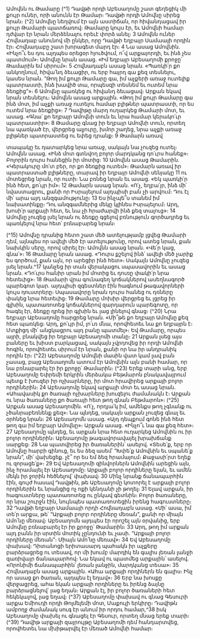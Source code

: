 
Ամովնն ու Թամարը
(^1) Դավթի որդի Աբեսաղոմը շատ գեղեցիկ մի քույր ուներ, որի անունն էր Թամար։ Դավթի որդի Ամովնը սիրեց նրան։
(^2) Ամովնը նեղվում էր այն աստիճան, որ հիվանդացավ իր քույր Թամարի պատճառով։ Թամարը կույս էր, եւ Ամովնի
համար դժվար էր նրան մերձենալու որեւէ փորձ անել։ 3 Ամովնն ուներ Հովնադաբ անունով մի ընկեր, որը Դավթի եղբայր
Սամաայի որդին էր։ Հովնադաբը շատ խորագետ մարդ էր։ 4 Նա ասաց Ամովնին. «Ինչո՞ւ ես դու այդպես օրեցօր
հյուծվում, ո՜վ արքայորդի, եւ ինձ չես պատմում»։ Ամովնը նրան ասաց. «Իմ եղբայր Աբեսաղոմի քրոջը՝ Թամարին եմ
սիրում»։ 5 Հովնադաբն ասաց նրան. «Պառկի՛ր քո անկողնում, հիվա՛նդ ձեւացիր, ու երբ հայրդ գա քեզ տեսնելու, կասես
նրան. “Թող իմ քույր Թամարը գա, իմ աչքերի առաջ ուտելիք պատրաստի, ինձ խավիծ տա, որպեսզի տեսնեմ եւ ուտեմ
նրա ձեռքից”»։ 6 Ամովնը պառկեց ու հիվանդ ձեւացավ։
Արքան եկավ նրան տեսնելու։ Ամովնն ասաց արքային. «Թող իմ քույր Թամարը գա ինձ մոտ, իմ աչքի առաջ ուտելու
համար բլիթներ պատրաստի, որ ես ուտեմ նրա ձեռքից»։ 7 Դավիթը մարդ ուղարկեց Թամարի մոտ, եւ ասաց. «Գնա՛ քո
եղբայր Ամովնի տուն եւ նրա համար կերակո՛ւր պատրաստիր»։ 8 Թամարը գնաց իր եղբայր Ամովնի տուն, որտեղ նա
պառկած էր, վերցրեց ալյուրը, խմոր շաղեց, նրա աչքի առաջ բլիթներ պատրաստեց ու եփեց դրանք։ 9 Թամարն առավ


տապակը եւ դատարկեց նրա առաջ, սակայն նա չուզեց ուտել։ Ամովնն ասաց. «Ինձ մոտ գտնվող բոլոր մարդկանց դո՛ւրս
հանեք»։ Բոլորին դուրս հանեցին իր մոտից։ 10 Ամովնն ասաց Թամարին. «Կերակուրը մո՛տ բեր, որ քո ձեռքից ուտեմ»։
Թամարն առավ իր պատրաստած բլիթները, տարավ իր եղբայր Ամովնի սենյակը 11 ու մոտեցրեց նրան, որ ուտի։ Նա
բռնեց նրան եւ ասաց. «Եկ պառկի՛ր ինձ հետ, քո՛ւյր իմ»։ 12 Թամարն ասաց նրան. «Ո՛չ, եղբա՛յր, ինձ մի՛ նվաստացրու,
քանի որ Իսրայելում այդպիսի բան չի արվում։ Դու էլ մի՛ արա այդ անզգամությունը։ 13 Ես ինչպե՞ս տանեմ իմ
նախատինքը։ Դու անզգամներից մեկը կլինես Իսրայելում։ Արդ, խոսի՛ր արքայի հետ, եւ նա չի հրաժարվի ինձ քեզ
տալուց»։ 14 Ամովնը չուզեց լսել նրան ու ձեռքը գցելով բռնություն գործադրեց եւ պառկելով նրա հետ՝ բռնաբարեց նրան։

(^15) Ամովնը դրանից հետո շատ մեծ ատելությամբ լցվեց Թամարի դեմ, այնպես որ ավելի մեծ էր ատելությունը, որով ատեց
նրան, քան նախկին սերը, որով սիրել էր։ Ամովնն ասաց նրան. «Վե՛ր կաց, գնա՛»։ 16 Թամարը նրան ասաց. «Դուրս քշելով
ինձ՝ ավելի մեծ չարիք ես գործում, քան այն, որ արեցիր ինձ հետ»։ Սակայն Ամովնը չուզեց լսել նրան.^17 կանչեց իր տան
վերակացու սպասավորին եւ ասաց նրան. «Դո՛ւրս հանիր սրան իմ մոտից եւ դուռը փակի՛ր նրա հետեւից»։ 18 Թամարի
վրա գունագեղ կոճակներով ասեղնագործ պարեգոտ կար. այդպիսի զգեստներ էին հագնում թագավորների կույս
դուստրերը։ Սպասավորը նրան դուրս հանեց ու դռները փակեց նրա հետեւից։ 19 Թամարը մոխիր վերցրեց եւ լցրեց իր
գլխին, պատառոտեց կոճակներով զարդարուն պարեգոտը, որ հագել էր, ձեռքը դրեց իր գլխին եւ լաց լինելով գնաց։
(^20) Նրա եղբայր Աբեսաղոմը հարցրեց նրան. «Մի՞թե քո եղբայր Ամովնը քեզ հետ պառկեց։ Արդ, քո՛ւյր իմ, լո՛ւռ մնա,
որովհետեւ նա քո եղբայրն է։ Մտքիցդ մի՛ անցկացրու այդ բանը պատմել»։ Եվ Թամարը, որպես այրի, բնակվեց իր
եղբայր Աբեսաղոմի տանը։ 21 Արքան լսեց այս բաները եւ խիստ բարկացավ, սակայն չվրդովեց իր որդի Ամովնի հոգին,
որովհետեւ սիրում էր նրան, քանի որ նա իր անդրանիկ որդին էր։
(^22) Աբեսաղոմը Ամովնի մասին վատ կամ լավ բան չասաց, բայց Աբեսաղոմն ատում էր Ամովնին այն բանի համար, որ
նա բռնաբարել էր իր քրոջը՝ Թամարին։
(^23) Երեք տարի անց, երբ Աբեսաղոմը Եփրեմի երկրին մերձակա Բեթմարոն բնակավայրում պետք է խուզեր իր
ոչխարները, իր մոտ հրավիրեց արքայի բոլոր որդիներին։ 24 Աբեսաղոմը եկավ արքայի մոտ եւ ասաց նրան. «Ահավասիկ
քո ծառայի ոչխարները խուզելու ժամանակն է։ Արքան ու նրա ծառաները քո ծառայի հետ թող գնան Բեթմարոն»։
(^25) Արքան ասաց Աբեսաղոմին. «Ո՛չ, որդյա՛կ իմ, ամենքս թող չգնանք ու չծանրաբեռնենք քեզ»։ Նա պնդեց, սակայն
արքան չուզեց գնալ եւ օրհնեց նրան։ 26 Աբեսաղոմն ասաց. «Այդ դեպքում գոնե ինձ հետ թող գա իմ եղբայր Ամովնը»։
Արքան ասաց. «Ինչո՞ւ նա գա քեզ հետ»։ 27 Աբեսաղոմը պնդեց, եւ արքան նրա հետ ուղարկեց Ամովնին ու իր բոլոր
որդիներին։ Աբեսաղոմը թագավորավայել խրախճանք սարքեց։ 28 Նա պատվիրեց իր ծառաներին՝ ասելով. «Տեսե՛ք, երբ
որ Ամովնը հարբի գինուց, եւ ես ձեզ ասեմ՝ “Խփե՛ք Ամովնին եւ սպանե՛ք նրան”, մի՛ վախեցեք. չէ՞ որ ես եմ ձեզ հրամայում։
Քաջասի՛րտ եղեք ու զորացե՛ք»։ 29 Եվ Աբեսաղոմի զինվորներն Ամովնին արեցին այն, ինչ հրամայել էր Աբեսաղոմը։
Արքայի բոլոր որդիները ելան, եւ ամեն մեկն իր ջորին հեծնելով՝ փախավ։ 30 Մինչ նրանք ճանապարհին էին, գույժ հասավ
Դավթին, թե Աբեսաղոմը կոտորել է արքայի բոլոր որդիներին եւ նրանցից ոչ ոքի կենդանի չի թողել։ 31 Ելավ արքան, իր
հագուստները պատառոտեց ու ընկավ գետնին։ Բոլոր ծառաները, որ նրա շուրջն էին, նույնպես պատառոտեցին իրենց
հագուստները։ 32 Դավթի եղբայր Սամաայի որդի Հովնադաբն ասաց. «Մի՛ ասա, իմ տե՛ր արքա, թե՝ “Արքայի բոլոր
որդիները մեռան”, քանի որ միայն Ամո՛նը մեռավ։ Աբեսաղոմն այդպես էր որոշել այն օրվանից, երբ Ամովնը բռնաբարել
էր իր քրոջը՝ Թամարին։ 33 Արդ, թող իմ արքան այդ բանն իր սրտին մոտիկ չընդունի եւ չասի. “Արքայի բոլոր որդիները
մեռան”։ Միայն Ամո՛նը մեռավ»։ 34 Եվ Աբեսաղոմը փախավ։ Դիտանոցի երիտասարդ պահակն իր աչքերը բարձրացրեց
ու տեսավ, որ մի խումբ մարդիկ են գալիս լեռան լանջի զառիվայր ճանապարհով։ Նա եկավ ու պատմեց արքային՝
ասելով. «Որոնիմի ճանապարհին՝ լեռան լանջին, մարդկանց տեսա»։ 35 Հովնադաբն ասաց արքային. «Ահա արքայի
որդիներն են գալիս։ Ինչ որ ասաց քո ծառան, այդպես էլ եղավ»։ 36 Երբ նա խոսքը վերջացրեց, ահա եկան արքայի
որդիները եւ իրենց ձայնը բարձրացնելով՝ լաց եղան։ Արքան էլ, իր բոլոր ծառաների հետ հեկեկալով, լաց եղավ։
(^37) Աբեսաղոմը փախավ ու գնաց Գեսուրի արքա Եմիուդի որդի Թոլմելեմի մոտ, Մաքուլի երկիրը։ Դավիթն ամբողջ
ժամանակ սուգ էր անում իր որդու համար,^38 իսկ Աբեսաղոմը փախել ու գնացել էր Գեսուր, որտեղ մնաց երեք տարի։
(^39) Դավիթ արքայի զայրույթը Աբեսաղոմի դեմ հանդարտվեց, որովհետեւ նա մխիթարվել էր մեռած Ամովնի համար։
